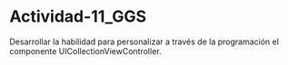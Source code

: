 # Actividad-11_GGS
Desarrollar la habilidad para personalizar a través de la programación el componente UICollectionViewController.
